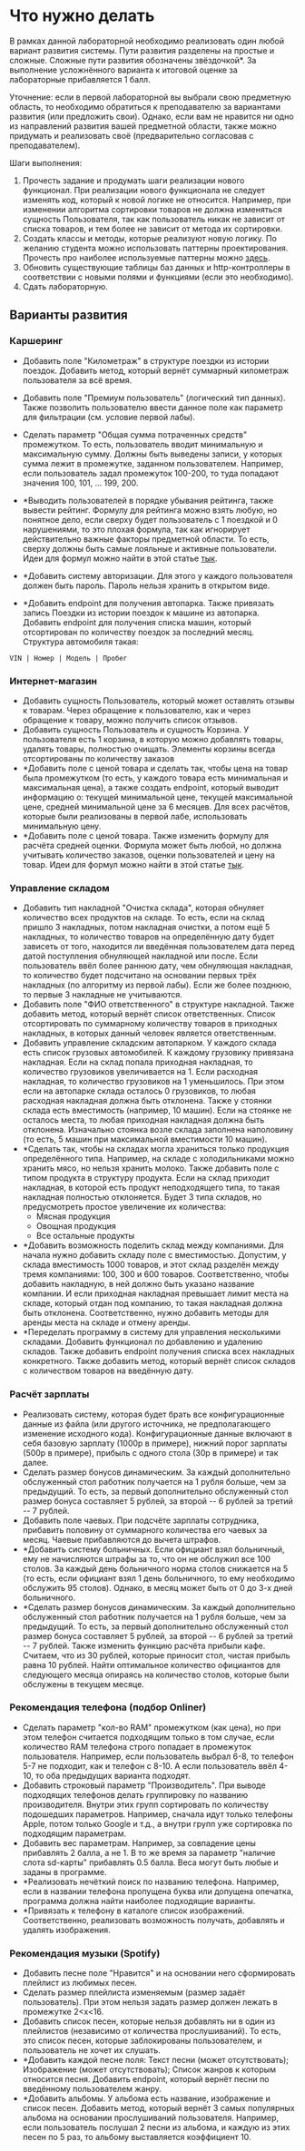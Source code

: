 # Что нужно делать

В рамках данной лабораторной необходимо реализовать один любой вариант развития системы.
Пути развития разделены на простые и сложные. Сложные пути развития обозначены звёздочкой*. За выполнение
усложнённого варианта к итоговой оценке за лабораторные прибавляется 1 балл.

Уточнение: если в первой лабораторной вы выбрали свою предметную область, то необходимо обратиться к преподавателю
за вариантами развития (или предложить свои).
Однако, если вам не нравится ни одно из направлений развития вашей предметной области, также можно придумать и
реализовать своё (предварительно согласовав с преподавателем).

Шаги выполнения:

1. Прочесть задание и продумать шаги реализации нового функционал. При реализации нового функционала не следует изменять
   код, который к новой логике не относится. Например, при изменении алгоритма сортировки товаров не должна изменяться
   сущность Пользователя, так как пользователь
   никак не зависит от списка товаров, и тем более не зависит от метода их сортировки.
2. Создать классы и методы, которые реализуют новую логику. По желанию студента
   можно использовать паттерны проектирования.
   Прочесть про наиболее используемые паттерны можно [здесь](https://refactoring.guru/ru/design-patterns/java).
3. Обновить существующие таблицы баз данных и http-контроллеры в соответствии с новыми полями и функциями (если это
   необходимо).
4. Сдать лабораторную.

## Варианты развития

### Каршеринг

- Добавить поле "Километраж" в структуре поездки из истории поездок. Добавить метод, который
  вернёт суммарный километраж пользователя за всё время.
- Добавить поле "Премиум пользователь" (логический тип данных). Также позволить пользователю
  ввести данное поле как параметр для фильтрации (см. условие первой лабы).
- Сделать параметр "Общая сумма потраченных средств" промежутком. То есть, пользователь вводит минимальную
  и максимальную сумму. Должны быть выведены записи, у которых сумма лежит в промежутке, заданном пользователем.
  Например, если пользователь задал промежуток 100-200, то туда попадают значения 100, 101, ... 199, 200.

- *Выводить пользователей в порядке убывания рейтинга, также вывести рейтинг. Формулу для рейтинга можно взять любую,
  но понятное дело, если сверху будет пользователь с 1 поездкой и 0 нарушениями, то это плохая формула, так как
  игнорирует действительно важные факторы предметной области. То есть, сверху должны быть самые лояльные и активные
  пользователи.
  Идеи для формул можно найти в этой статье [тык](https://habr.com/ru/company/darudar/blog/143188/).
- *Добавить систему авторизации. Для этого у каждого пользователя должен быть пароль. Пароль нельзя хранить
  в открытом виде.
- *Добавить endpoint для получения автопарка. Также привязать запись Поездки из истории поездок к машине из автопарка.
  Добавить endpoint для получения списка машин, который отсортирован по количеству поездок за последний месяц.
  Структура автомобиля такая:

``` 
VIN | Номер | Модель | Пробег 
```

### Интернет-магазин

- Добавить сущность Пользователь, который может оставлять отзывы к товарам. Через обращение к пользователю,
  как и через обращение к товару, можно получить список отзывов.
- Добавить сущность Пользователь и сущность Корзина. У пользователя есть 1 корзина, в которую можно добавлять товары,
  удалять товары, полностью очищать. Элементы корзины всегда отсортированы по количеству заказов
- *Добавить поле с ценой товара и сделать так, чтобы цена на товар была промежутком (то есть, у каждого товара есть
  минимальная и максимальная цена),
  а также создать endpoint, который выводит информацию о: текущей минимальной цене, текущей максимальной цене, средней
  минимальной цене за 6 месяцев.
  Для всех расчётов, которые были реализованы в первой лабе, использовать минимальную цену.
- *Добавить поле с ценой товара. Также изменить формулу для расчёта средней оценки. Формула может быть любой,
  но должна учитывать количество заказов, оценки пользователей и цену на товар. Идеи для формул можно найти в этой
  статье
  [тык](https://habr.com/ru/company/darudar/blog/143188/).

### Управление складом

- Добавить тип накладной "Очистка склада", которая обнуляет
  количество всех продуктов на складе. То есть, если на склад пришло 3 накладных, потом накладная очистки,
  а потом ещё 5 накладных, то количество товаров на определённую дату будет зависеть от того, находится
  ли введённая пользователем дата перед датой поступления обнуляющей накладной или после. Если пользователь ввёл более
  раннюю дату, чем обнуляющая накладная, то количество будет подсчитано на основании первых трёх накладных (по алгоритму
  из первой лабы). Если же более позднюю, то первые 3 накладные не учитываются.
- Добавить поле "ФИО ответственного" в структуре накладной. Также добавить метод, который вернёт
  список ответственных. Список отсортировать по суммарному количеству товаров в приходных накладных, в которых
  данный человек является ответственным.
- Добавить управление складским автопарком. У каждого склада есть список грузовых автомобилей. К каждому грузовику
  привязана накладная. Если на склад попала приходная накладная, то количество грузовиков увеличивается на 1.
  Если расходная накладная, то количество грузовиков на 1 уменьшилось. При этом если на автопарке склада осталось 0
  грузовиков, то любая расходная накладная должна быть отклонена. Также у стоянки склада есть вместимость (например, 10
  машин).
  Если на стоянке не осталось места, то любая приходная накладная должна быть отклонена. Изначально стоянка
  возле склада заполнена наполовину (то есть, 5 машин при максимальной вместимости 10 машин).
- *Сделать так, чтобы на складах могла храниться только продукция определённого типа.
  Например, на складе с холодильниками можно хранить мясо, но нельзя хранить молоко.
  Также добавить поле с типом продукта в структуру продукта. Если на склад приходит накладная, в которой есть
  продукт неподходящего типа, то такая накладная полностью отклоняется.
  Будет 3 типа складов, но предусмотреть простое увеличение их количества:
    - Мясная продукция
    - Овощная продукция
    - Все остальные продукты
- *Добавить возможность поделить склад между компаниями. Для начала нужно добавить складу поле с вместимостью.
  Допустим, у склада вместимость 1000 товаров, и этот склад разделён между тремя компаниями: 100, 300 и 600 товаров.
  Соответственно, чтобы добавить накладную, в ней должно быть указано название компании. И если приходная накладная
  превышает
  лимит места на складе, который отдан под компанию, то такая накладная должна быть отклонена. Соответственно, нужно
  добавить
  методы для аренды места на складе и отмену аренды.
- *Переделать программу в систему для управления несколькими складами. Добавить функционал по добавлению и удалению
  складов.
  Также добавить endpoint получения списка всех накладных конкретного. Также добавить метод, который вернёт список
  складов с количеством
  товаров на введённую дату.

### Расчёт зарплаты

- Реализовать систему, которая будет брать все конфигурационные данные из файла (или другого источника, не
  предполагающего
  изменение исходного кода). Конфигурационные данные включают в себя базовую зарплату (1000р в примере),
  нижний порог зарплаты (500р в примере), прибыль с одного стола (30р в примере) и так далее.
- Сделать размер бонусов динамическим. За каждый дополнительно обслуженный стол работник получается на 1 рубля больше,
  чем за предыдущий. То есть, за первый дополнительно обслуженный стол размер бонуса составляет 5 рублей, за второй -- 6
  рублей
  за третий -- 7 рублей.
- Добавить поле чаевых. При подсчёте зарплаты сотрудника, прибавить половину от суммарного количества его чаевых за
  месяц. Чаевые прибавляются до вычета штрафов.
- *Добавить систему больничных. Если официант взял больничный, ему не начисляются штрафы за то, что он не обслужил
  все 100 столов. За каждый день больничного норма столов снижается на 5 (то есть, если официант взял 1 день
  больничного,
  то ему необходимо обслужить 95 столов). Однако, в месяц может быть от 0 до 3-х дней больничного.
- *Сделать размер бонусов динамическим. За каждый дополнительно обслуженный стол работник получается на 1 рубля больше,
  чем за предыдущий. То есть, за первый дополнительно обслуженный стол размер бонуса составляет 5 рублей, за второй -- 6
  рублей
  за третий -- 7 рублей. Также изменить функцию расчёта прибыли кафе. Считаем, что из 30 рублей, которые приносит стол,
  чистая прибыль равна 10 рублей. Найти оптимальное количество официантов для следующего месяца опираясь
  на количество столов, которые были обслужены в текущем месяце.

### Рекомендация телефона (подбор Onliner)

- Сделать параметр "кол-во RAM" промежутком (как цена), но при этом телефон считается подходящим только в том случае,
  если количество RAM телефона строго попадает в промежуток пользователя. Например, если пользователь выбрал 6-8, то
  телефон 5-7 не подходит, как и телефон с 8-10. А если пользователь ввёл 4-10, то оба предыдущих варианта подходят.
- Добавить строковый параметр "Производитель". При выводе подходящих телефонов делать группировку
  по названию производителя. Внутри этих групп сортировать по количеству подошедших параметров.
  Например, сначала идут только телефоны Apple, потом только Google и т.д., а внутри групп уже сортировка
  по подходящим параметрам.
- Добавить вес параметрам. Например, за совпадение цены прибавлять 2 балла, а не 1. В то же время за
  параметр "наличие слота sd-карты" прибавлять 0.5 балла. Веса могут быть любые и заданы в программе.
- *Реализовать нечёткий поиск по названию телефона. Например, если в названии телефона пропущена буква или допущена
  опечатка, программа должна найти наиболее подходящие варианты.
- *Привязать к телефону в каталоге список изображений. Соответственно, реализовать возможность получать, добавлять и
  удалять изображения.

### Рекомендация музыки (Spotify)

- Добавить песне поле "Нравится" и на основании него сформировать плейлист из любимых песен.
- Сделать размер плейлиста изменяемым (размер задаёт пользователь). При этом нельзя задать размер должен лежать в
  промежутке 2<x<16.
- Добавить список песен, которые нельзя добавлять ни в один из плейлистов (независимо от количества прослушиваний).
  То есть, это список песен, которые заблокированы пользователем, и пользователь не хочет их слушать.
- *Добавить каждой песне поля: Текст песни (может отсутствовать); Изображение (может отсутствовать);
  Список жанров к которым относится песня. Добавить endpoint, который вернёт песни по введённому пользователем жанру.
- *Добавить альбомы. У альбома есть название, изображение и список песен. Добавить метод, который вернёт 3 самых
  популярных альбома на основании прослушиваний пользователя. Например, если пользователь послушал 2 песни из альбома,
  и каждую из этих песен по 5 раз, то альбому выставляется коэффициент 10.
